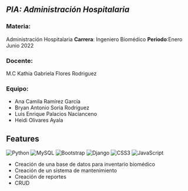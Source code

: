 
## _PIA: Administración Hospitalaria_
### Materia: 
Administración Hospitalaria
**Carrera**: Ingeniero Biomédico
**Periodo**:Enero Junio 2022 
### Docente: 
M.C Kathia Gabriela Flores Rodriguez 
### Equipo: 
- Ana Camila Ramírez García
- Bryan Antonio Soria Rodriguez
- Luis Enrique Palacios Nacianceno
- Heidi Olivares Ayala 


## Features
![Python](https://img.shields.io/badge/python-3670A0?style=for-the-badge&logo=python&logoColor=ffdd54) ![MySQL](https://img.shields.io/badge/mysql-%2300f.svg?style=for-the-badge&logo=mysql&logoColor=white) ![Bootstrap](https://img.shields.io/badge/bootstrap-%23563D7C.svg?style=for-the-badge&logo=bootstrap&logoColor=white) ![Django](https://img.shields.io/badge/django-%23092E20.svg?style=for-the-badge&logo=django&logoColor=white) ![CSS3](https://img.shields.io/badge/css3-%231572B6.svg?style=for-the-badge&logo=css3&logoColor=white) ![JavaScript](https://img.shields.io/badge/javascript-%23323330.svg?style=for-the-badge&logo=javascript&logoColor=%23F7DF1E)


- Creación de una base de datos para inventario biomédico
- Creación de un sistema de mantenimiento
- Creación de reportes
- CRUD


